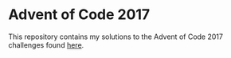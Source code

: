 # Advent of Code 2017

This repository contains my solutions to the Advent of Code 2017 challenges found [here](http://adventofcode.com).
